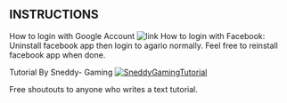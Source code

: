## INSTRUCTIONS

How to login with Google Account ![link](https://www.youtube.com/watch?v=UvDdWNuIeDU&t=12s)
How to login with Facebook: Uninstall facebook app then login to agario normally. Feel free to reinstall facebook app when done.

Tutorial By Sneddy- Gaming
[![SneddyGamingTutorial](http://img.youtube.com/vi/bCXe6o4ofxY/0.jpg)](http://www.youtube.com/watch?v=bCXe6o4ofxY "Sneddy AgarioMod Private Server Tutorial")


Free shoutouts to anyone who writes a text tutorial. 
